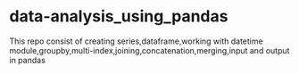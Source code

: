 # data-analysis_using_pandas
This repo consist of creating series,dataframe,working with datetime module,groupby,multi-index,joining,concatenation,merging,input and output in pandas
